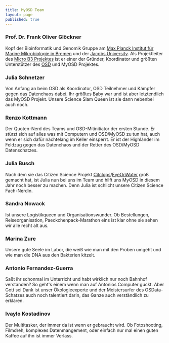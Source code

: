 ```yaml
---
title: MyOSD Team
layout: page
published: true
---
```



### Prof. Dr. Frank Oliver Glöckner
Kopf der Bioinformatik und Genomik Gruppe am [Max Planck Institut für Marine Mikrobiologie in Bremen](http://www.mpi-bremen.de) und der [Jacobs University](http://www.jacobs-university.de). Als Projektleiter des [Micro B3 Projektes](https://www.microb3.eu) ist er einer der Gründer, Koordinator und größten Unterstützer des [OSD](http://www.oceansamplingday.org) und MyOSD Projektes. 

### Julia Schnetzer
Von Anfang an beim OSD als Koordinator, OSD Teilnehmer und Kämpfer gegen das Datenchaos dabei. Ihr größtes Baby war und ist aber letztendlich das MyOSD Projekt. Unsere Science Slam Queen ist sie dann nebenbei auch noch. 

### Renzo Kottmann
Der Quoten-Nerd des Teams und OSD-Mitinitiator der ersten Stunde. Er stürzt sich auf alles was mit Computern und OSD/MyOSD zu tun hat, auch wenn er sich dafür nächtelang im Keller einsperrt. Er ist der Highländer im Feldzug gegen das Datenchaos und der Retter des OSD/MyOSD Datenschatzes.  

### Julia Busch
Nach dem sie das Citizen Science Projekt [Citclops](http://www.citclops.eu)/[EyeOnWater](http://eyeonwater.org/color/welcome.php) groß gemacht hat, ist Julia nun bei uns im Team und hilft uns MyOSD in diesem Jahr noch besser zu machen. Denn Julia ist schlicht unsere Citizen Science Fach-Nerdin.

### Sandra Nowack
Ist unsere Logistikqueen und Organisationswunder. Ob Bestellungen, Reiseorganisation, Paeckchenpack-Marathon eins ist klar ohne sie sehen wir alle recht alt aus.


### Marina Zure
Unsere gute Seele im Labor, die weiß wie man mit den Proben umgeht und wie man die DNA aus den Bakterien kitzelt.

### Antonio Fernandez-Guerra
Saßt ihr schonmal im Unterricht und habt wirklich nur noch Bahnhof verstanden? So geht's einem wenn man auf Antonios Computer guckt. Aber Gott sei Dank ist unser Ökologieexperte und der Meistersurfer des OSData-Schatzes auch noch talentiert darin, das Ganze auch verständlich zu erklären.

### Ivaylo Kostadinov
Der Multitasker, der immer da ist wenn er gebraucht wird. Ob Fotoshooting, Filmdreh, komplexes Datenmangement, oder einfach nur mal einen guten Kaffee auf ihn ist immer Verlass.
